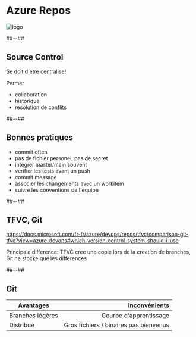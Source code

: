 <!-- .slide: class="transition bg-pink" -->
# Azure Repos
![logo](./assets/images/services/repos/logo.svg)

##--##

## Source Control

Se doit d'etre centralise!

Permet
- collaboration
- historique
- resolution de conflits


##--##

## Bonnes pratiques
- commit often
- pas de fichier personel, pas de secret
- integrer master/main souvent
- verifier les tests avant un push
- commit message
- associer les changements avec un workitem
- suivre les conventions de l'equipe

##--##

## TFVC, Git

https://docs.microsoft.com/fr-fr/azure/devops/repos/tfvc/comparison-git-tfvc?view=azure-devops#which-version-control-system-should-i-use

Principale difference: TFVC cree une copie lors de la creation de branches, Git ne stocke que les differences

##--##

## Git

| Avantages        |                          Inconvénients |
|------------------|---------------------------------------:|
| Branches légères |                 Courbe d'apprentissage |
| Distribué        | Gros fichiers / binaires pas bienvenus |
